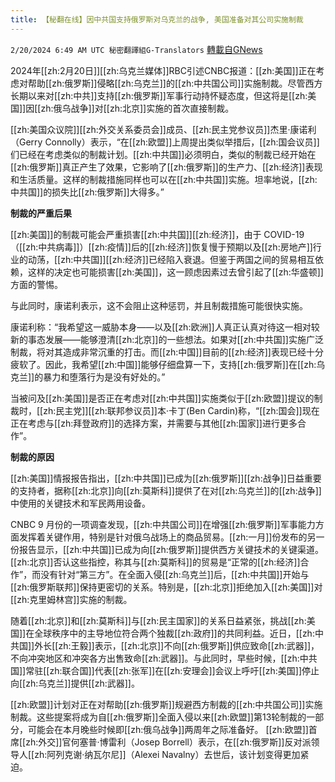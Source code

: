 ```yaml
---
title: 【秘翻在线】因中共国支持俄罗斯对乌克兰的战争, 美国准备对其公司实施制裁
---
```

`2/20/2024 6:49 AM UTC 秘密翻譯組G-Translators` [轉載自GNews](https://gnews.org/articles/2324770)

2024年[[zh:2月20日]][[zh:乌克兰媒体]]RBC引述CNBC报道：[[zh:美国]]正在考虑对帮助[[zh:俄罗斯]]侵略[[zh:乌克兰]]的[[zh:中共国公司]]实施制裁。尽管西方长期以来对[[zh:中共]]支持[[zh:俄罗斯]]军事行动持怀疑态度，但这将是[[zh:美国]]因[[zh:俄乌战争]]对[[zh:北京]]实施的首次直接制裁。

[[zh:美国众议院]][[zh:外交关系委员会]]成员、[[zh:民主党参议员]]杰里·康诺利（Gerry Connolly）表示，“在[[zh:欧盟]]上周提出类似举措后，[[zh:国会议员]]们已经在考虑类似的制裁计划。[[zh:中共国]]必须明白，类似的制裁已经开始在[[zh:俄罗斯]]真正产生了效果，它影响了[[zh:俄罗斯]]的生产力、[[zh:经济]]表现和生活质量。这样的制裁措施同样也可以在[[zh:中共国]]实施。坦率地说，[[zh:中共国]]的损失比[[zh:俄罗斯]]大得多。”

**制裁的严重后果**

[[zh:美国]]的制裁可能会严重损害[[zh:中共国]][[zh:经济]]，由于 COVID-19（[[zh:中共病毒]]）[[zh:疫情]]后的[[zh:经济]]恢复慢于预期以及[[zh:房地产]]行业的动荡，[[zh:中共国]][[zh:经济]]已经陷入衰退。但鉴于两国之间的贸易相互依赖，这样的决定也可能损害[[zh:美国]]，这一顾虑因素过去曾引起了[[zh:华盛顿]]方面的警惕。

与此同时，康诺利表示，这不会阻止这种惩罚，并且制裁措施可能很快实施。

康诺利称：“我希望这一威胁本身——以及[[zh:欧洲]]人真正认真对待这一相对较新的事态发展——能够澄清[[zh:北京]]的一些想法。如果对[[zh:中共国]]实施广泛制裁，将对其造成非常沉重的打击。而[[zh:中国]]目前的[[zh:经济]]表现已经十分疲软了。因此，我希望[[zh:中国]]能够仔细盘算一下，支持[[zh:俄罗斯]]在[[zh:乌克兰]]的暴力和堕落行为是没有好处的。”

当被问及[[zh:美国]]是否正在考虑对[[zh:中共国]]实施类似于[[zh:欧盟]]提议的制裁时，[[zh:民主党]][[zh:联邦参议员]]本·卡丁(Ben Cardin)称，“[[zh:国会]]现在正在考虑与[[zh:拜登政府]]的选择方案，并需要与其他[[zh:国家]]进行更多合作”。

**制裁的原因**

[[zh:美国]]情报报告指出，[[zh:中共国]]已成为[[zh:俄罗斯]][[zh:战争]]日益重要的支持者，据称[[zh:北京]]向[[zh:莫斯科]]提供了在对[[zh:乌克兰]]的[[zh:战争]]中使用的关键技术和军民两用设备。

CNBC 9 月份的一项调查发现，[[zh:中共国公司]]在增强[[zh:俄罗斯]]军事能力方面发挥着关键作用，特别是针对俄乌战场上的商品贸易。[[zh:一月]]份发布的另一份报告显示，[[zh:中共国]]已成为向[[zh:俄罗斯]]提供西方关键技术的关键渠道。[[zh:北京]]否认这些指控，称其与[[zh:莫斯科]]的贸易是“正常的[[zh:经济]]合作”，而没有针对“第三方”。在全面入侵[[zh:乌克兰]]后，[[zh:中共国]]开始与[[zh:俄罗斯联邦]]保持更密切的关系。特别是，[[zh:北京]]拒绝加入[[zh:美国]]对[[zh:克里姆林宫]]实施的制裁。

随着[[zh:北京]]和[[zh:莫斯科]]与[[zh:民主国家]]的关系日益紧张，挑战[[zh:美国]]在全球秩序中的主导地位符合两个独裁[[zh:政府]]的共同利益。近日，[[zh:中共国]]外长[[zh:王毅]]表示，[[zh:北京]]不向[[zh:俄罗斯]]供应致命[[zh:武器]]，不向冲突地区和冲突各方出售致命[[zh:武器]]。与此同时，早些时候，[[zh:中共国]]常驻[[zh:联合国]]代表[[zh:张军]]在[[zh:安理会]]会议上呼吁[[zh:美国]]停止向[[zh:乌克兰]]提供[[zh:武器]]。

[[zh:欧盟]]计划对正在对帮助[[zh:俄罗斯]]规避西方制裁的[[zh:中共国公司]]实施制裁。这些提案将成为自[[zh:俄罗斯]]全面入侵以来[[zh:欧盟]]第13轮制裁的一部分，可能会在本月晚些时候即[[zh:俄乌战争]]两周年之际准备好。 [[zh:欧盟]]首席[[zh:外交]]官何塞普·博雷利（Josep Borrell）表示，在[[zh:俄罗斯]]反对派领导人[[zh:阿列克谢·纳瓦尔尼]]（Alexei Navalny）去世后，该计划变得更加紧迫。
